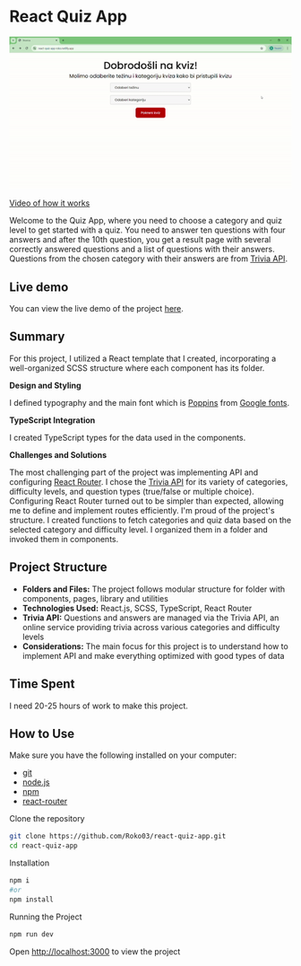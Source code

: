 # React Quiz App

![](./public/react-quiz-app.gif)

[Video of how it works](https://drive.google.com/file/d/1enGtmcRHALDfmspq1UC8lOLgw26doECR/view?usp=sharing)

Welcome to the Quiz App, where you need to choose a category and quiz level to get started with a quiz. You need to answer ten questions with four answers and after the 10th question, you get a result page with several correctly answered questions and a list of questions with their answers. Questions from the chosen category with their answers are from [Trivia API](https://opentdb.com/api_config.php). 

## Live demo

You can view the live demo of the project [here](https://react-quiz-app-roko.netlify.app/).

## Summary

For this project, I utilized a React template that I created, incorporating a well-organized SCSS structure where each component has its folder.

**Design and Styling**

I defined typography and the main font which is [Poppins](https://fonts.google.com/specimen/Poppins?query=poppins) from [Google fonts](https://fonts.google.com/).

**TypeScript Integration**

I created TypeScript types for the data used in the components.

**Challenges and Solutions**

The most challenging part of the project was implementing API and configuring [React Router](https://reactrouter.com/en/main). I chose the [Trivia API](https://opentdb.com/api_config.php) for its variety of categories, difficulty levels, and question types (true/false or multiple choice).  Configuring React Router turned out to be simpler than expected, allowing me to define and implement routes efficiently. I'm proud of the project's structure. I created functions to fetch categories and quiz data based on the selected category and difficulty level. I organized them in a folder and invoked them in components.


## Project Structure
- **Folders and Files:** The project follows modular structure for folder with components, pages, library and utilities
- **Technologies Used:** React.js, SCSS, TypeScript, React Router
- **Trivia API:** Questions and answers are managed via the Trivia API, an online service providing trivia across various categories and difficulty levels
- **Considerations:** The main focus for this project is to understand how to implement API and make everything optimized with good types of data

## Time Spent

I need 20-25 hours of work to make this project.
## How to Use

Make sure you have the following installed on your computer:

- [git](https://git-scm.com/)
- [node.js](https://nodejs.org/en)
- [npm](https://www.npmjs.com/)
- [react-router](https://reactrouter.com/en/main)

Clone the repository

```bash
git clone https://github.com/Roko03/react-quiz-app.git
cd react-quiz-app
```

Installation

```bash
npm i
#or
npm install
```

Running the Project

```bash
npm run dev
```

Open [http://localhost:3000](http://localhost:3000) to view the project
